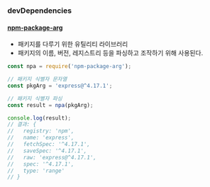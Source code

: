 ### devDependencies

#### [npm-package-arg](https://www.npmjs.com/package/npm-package-arg)

- 패키지를 다루기 위한 유틸리티 라이브러리
- 패키지의 이름, 버전, 레지스트리 등을 파싱하고 조작하기 위해 사용된다.

```javascript
const npa = require('npm-package-arg');

// 패키지 식별자 문자열
const pkgArg = 'express@^4.17.1';

// 패키지 식별자 파싱
const result = npa(pkgArg);

console.log(result);
// 결과: {
//   registry: 'npm',
//   name: 'express',
//   fetchSpec: '^4.17.1',
//   saveSpec: '^4.17.1',
//   raw: 'express@^4.17.1',
//   spec: '^4.17.1',
//   type: 'range'
// }
```
